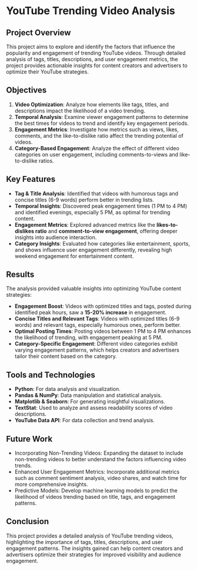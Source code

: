 # YouTube Trending Video Analysis

## Project Overview
This project aims to explore and identify the factors that influence the popularity and engagement of trending YouTube videos. Through detailed analysis of tags, titles, descriptions, and user engagement metrics, the project provides actionable insights for content creators and advertisers to optimize their YouTube strategies.

## Objectives
1. **Video Optimization**: Analyze how elements like tags, titles, and descriptions impact the likelihood of a video trending.
2. **Temporal Analysis**: Examine viewer engagement patterns to determine the best times for videos to trend and identify key engagement periods.
3. **Engagement Metrics**: Investigate how metrics such as views, likes, comments, and the like-to-dislike ratio affect the trending potential of videos.
4. **Category-Based Engagement**: Analyze the effect of different video categories on user engagement, including comments-to-views and like-to-dislike ratios.

## Key Features
- **Tag & Title Analysis**: Identified that videos with humorous tags and concise titles (6-9 words) perform better in trending lists.
- **Temporal Insights**: Discovered peak engagement times (1 PM to 4 PM) and identified evenings, especially 5 PM, as optimal for trending content.
- **Engagement Metrics**: Explored advanced metrics like the **likes-to-dislikes ratio** and **comment-to-view engagement**, offering deeper insights into audience interaction.
- **Category Insights**: Evaluated how categories like entertainment, sports, and shows influence user engagement differently, revealing high weekend engagement for entertainment content.

## Results
The analysis provided valuable insights into optimizing YouTube content strategies:

- **Engagement Boost**: Videos with optimized titles and tags, posted during identified peak hours, saw a **15-20% increase** in engagement.
- **Concise Titles and Relevant Tags**: Videos with optimized titles (6-9 words) and relevant tags, especially humorous ones, perform better.
- **Optimal Posting Times**: Posting videos between 1 PM to 4 PM enhances the likelihood of trending, with engagement peaking at 5 PM.
- **Category-Specific Engagement**: Different video categories exhibit varying engagement patterns, which helps creators and advertisers tailor their content based on the category.


## Tools and Technologies
- **Python**: For data analysis and visualization.
- **Pandas & NumPy**: Data manipulation and statistical analysis.
- **Matplotlib & Seaborn**: For generating insightful visualizations.
- **TextStat**: Used to analyze and assess readability scores of video descriptions.
- **YouTube Data API**: For data collection and trend analysis.

## Future Work
- Incorporating Non-Trending Videos: Expanding the dataset to include non-trending videos to better understand the factors influencing video trends.
- Enhanced User Engagement Metrics: Incorporate additional metrics such as comment sentiment analysis, video shares, and watch time for more comprehensive insights.
- Predictive Models: Develop machine learning models to predict the likelihood of videos trending based on title, tags, and engagement patterns.


## Conclusion
This project provides a detailed analysis of YouTube trending videos, highlighting the importance of tags, titles, descriptions, and user engagement patterns. The insights gained can help content creators and advertisers optimize their strategies for improved visibility and audience engagement.

